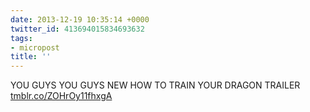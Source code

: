 ```yaml
---
date: 2013-12-19 10:35:14 +0000
twitter_id: 413694015834693632
tags:
- micropost
title: ''
---
```


YOU GUYS YOU GUYS NEW HOW TO TRAIN YOUR DRAGON TRAILER  [tmblr.co/ZOHrOy11fhxgA](http://tmblr.co/ZOHrOy11fhxgA)
